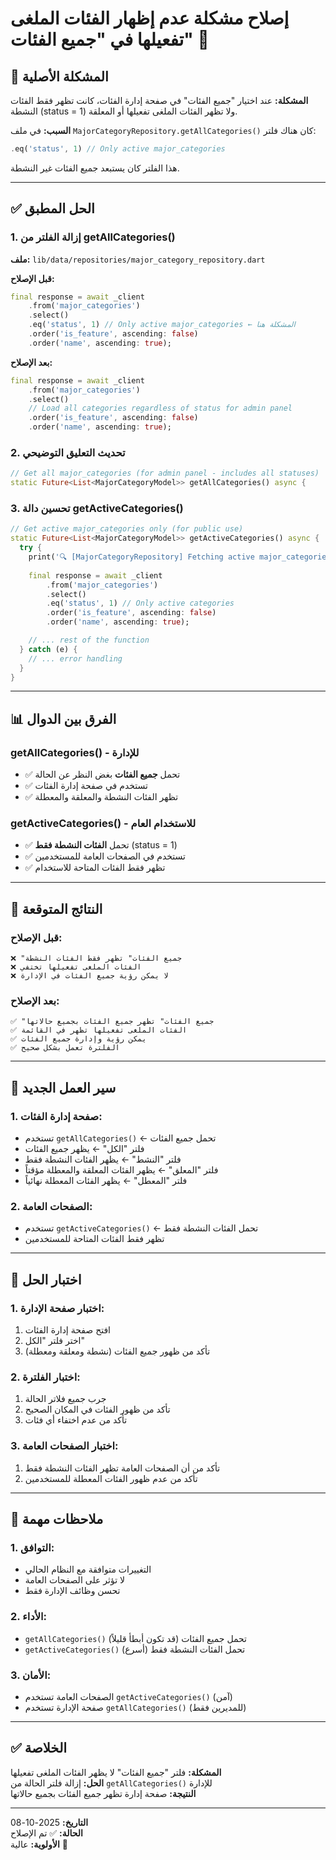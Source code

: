 # إصلاح مشكلة عدم إظهار الفئات الملغى تفعيلها في "جميع الفئات" 🔧

## 🐛 المشكلة الأصلية

**المشكلة:**
عند اختيار "جميع الفئات" في صفحة إدارة الفئات، كانت تظهر فقط الفئات النشطة (status = 1) ولا تظهر الفئات الملغى تفعيلها أو المعلقة.

**السبب:**
في ملف `MajorCategoryRepository.getAllCategories()` كان هناك فلتر:
```dart
.eq('status', 1) // Only active major_categories
```

هذا الفلتر كان يستبعد جميع الفئات غير النشطة.

---

## ✅ الحل المطبق

### 1. **إزالة الفلتر من getAllCategories()**

**ملف:** `lib/data/repositories/major_category_repository.dart`

**قبل الإصلاح:**
```dart
final response = await _client
    .from('major_categories')
    .select()
    .eq('status', 1) // Only active major_categories ← المشكلة هنا
    .order('is_feature', ascending: false)
    .order('name', ascending: true);
```

**بعد الإصلاح:**
```dart
final response = await _client
    .from('major_categories')
    .select()
    // Load all categories regardless of status for admin panel
    .order('is_feature', ascending: false)
    .order('name', ascending: true);
```

### 2. **تحديث التعليق التوضيحي**

```dart
// Get all major_categories (for admin panel - includes all statuses)
static Future<List<MajorCategoryModel>> getAllCategories() async {
```

### 3. **تحسين دالة getActiveCategories()**

```dart
// Get active major_categories only (for public use)
static Future<List<MajorCategoryModel>> getActiveCategories() async {
  try {
    print('🔍 [MajorCategoryRepository] Fetching active major_categories only...');
    
    final response = await _client
        .from('major_categories')
        .select()
        .eq('status', 1) // Only active categories
        .order('is_feature', ascending: false)
        .order('name', ascending: true);

    // ... rest of the function
  } catch (e) {
    // ... error handling
  }
}
```

---

## 📊 الفرق بين الدوال

### **getAllCategories() - للإدارة**
- ✅ تحمل **جميع الفئات** بغض النظر عن الحالة
- ✅ تستخدم في صفحة إدارة الفئات
- ✅ تظهر الفئات النشطة والمعلقة والمعطلة

### **getActiveCategories() - للاستخدام العام**
- ✅ تحمل **الفئات النشطة فقط** (status = 1)
- ✅ تستخدم في الصفحات العامة للمستخدمين
- ✅ تظهر فقط الفئات المتاحة للاستخدام

---

## 🎯 النتائج المتوقعة

### **قبل الإصلاح:**
```
❌ "جميع الفئات" تظهر فقط الفئات النشطة
❌ الفئات الملغى تفعيلها تختفي
❌ لا يمكن رؤية جميع الفئات في الإدارة
```

### **بعد الإصلاح:**
```
✅ "جميع الفئات" تظهر جميع الفئات بجميع حالاتها
✅ الفئات الملغى تفعيلها تظهر في القائمة
✅ يمكن رؤية وإدارة جميع الفئات
✅ الفلترة تعمل بشكل صحيح
```

---

## 🔄 سير العمل الجديد

### **1. صفحة إدارة الفئات:**
- تستخدم `getAllCategories()` ← تحمل جميع الفئات
- فلتر "الكل" ← يظهر جميع الفئات
- فلتر "النشط" ← يظهر الفئات النشطة فقط
- فلتر "المعلق" ← يظهر الفئات المعلقة والمعطلة مؤقتاً
- فلتر "المعطل" ← يظهر الفئات المعطلة نهائياً

### **2. الصفحات العامة:**
- تستخدم `getActiveCategories()` ← تحمل الفئات النشطة فقط
- تظهر فقط الفئات المتاحة للمستخدمين

---

## 🧪 اختبار الحل

### **1. اختبار صفحة الإدارة:**
1. افتح صفحة إدارة الفئات
2. اختر فلتر "الكل"
3. تأكد من ظهور جميع الفئات (نشطة ومعلقة ومعطلة)

### **2. اختبار الفلترة:**
1. جرب جميع فلاتر الحالة
2. تأكد من ظهور الفئات في المكان الصحيح
3. تأكد من عدم اختفاء أي فئات

### **3. اختبار الصفحات العامة:**
1. تأكد من أن الصفحات العامة تظهر الفئات النشطة فقط
2. تأكد من عدم ظهور الفئات المعطلة للمستخدمين

---

## 📝 ملاحظات مهمة

### **1. التوافق:**
- التغييرات متوافقة مع النظام الحالي
- لا تؤثر على الصفحات العامة
- تحسن وظائف الإدارة فقط

### **2. الأداء:**
- `getAllCategories()` تحمل جميع الفئات (قد تكون أبطأ قليلاً)
- `getActiveCategories()` تحمل الفئات النشطة فقط (أسرع)

### **3. الأمان:**
- الصفحات العامة تستخدم `getActiveCategories()` (آمن)
- صفحة الإدارة تستخدم `getAllCategories()` (للمديرين فقط)

---

## ✅ الخلاصة

**المشكلة:** فلتر "جميع الفئات" لا يظهر الفئات الملغى تفعيلها  
**الحل:** إزالة فلتر الحالة من `getAllCategories()` للإدارة  
**النتيجة:** صفحة إدارة تظهر جميع الفئات بجميع حالاتها  

---

**التاريخ:** 2025-10-08  
**الحالة:** ✅ تم الإصلاح  
**الأولوية:** عالية 🔴
